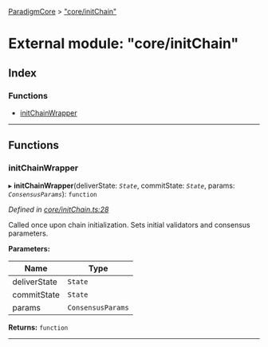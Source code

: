 [ParadigmCore](../README.md) > ["core/initChain"](../modules/_core_initchain_.md)

# External module: "core/initChain"

## Index

### Functions

* [initChainWrapper](_core_initchain_.md#initchainwrapper)

---

## Functions

<a id="initchainwrapper"></a>

###  initChainWrapper

▸ **initChainWrapper**(deliverState: *`State`*, commitState: *`State`*, params: *`ConsensusParams`*): `function`

*Defined in [core/initChain.ts:28](https://github.com/paradigmfoundation/paradigmcore/blob/a5bd142/src/core/initChain.ts#L28)*

Called once upon chain initialization. Sets initial validators and consensus parameters.

**Parameters:**

| Name | Type |
| ------ | ------ |
| deliverState | `State` |
| commitState | `State` |
| params | `ConsensusParams` |

**Returns:** `function`

___

